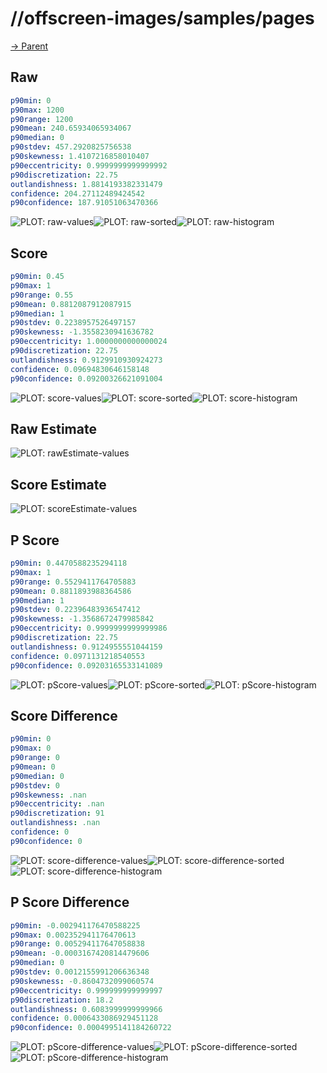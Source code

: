 
# //offscreen-images/samples/pages

[→ Parent](../..)


## Raw


```yaml
p90min: 0
p90max: 1200
p90range: 1200
p90mean: 240.65934065934067
p90median: 0
p90stdev: 457.2920825756538
p90skewness: 1.4107216858010407
p90eccentricity: 0.9999999999999992
p90discretization: 22.75
outlandishness: 1.8814193382331479
confidence: 204.27112489424542
p90confidence: 187.91051063470366

```

![PLOT: raw-values](./raw/values.svg)![PLOT: raw-sorted](./raw/sorted.svg)![PLOT: raw-histogram](./raw/histogram.svg)
## Score


```yaml
p90min: 0.45
p90max: 1
p90range: 0.55
p90mean: 0.8812087912087915
p90median: 1
p90stdev: 0.2238957526497157
p90skewness: -1.3558230941636782
p90eccentricity: 1.0000000000000024
p90discretization: 22.75
outlandishness: 0.9129910930924273
confidence: 0.09694830646158148
p90confidence: 0.09200326621091004

```

![PLOT: score-values](./score/values.svg)![PLOT: score-sorted](./score/sorted.svg)![PLOT: score-histogram](./score/histogram.svg)
## Raw Estimate

![PLOT: rawEstimate-values](./rawEstimate/values.svg)
## Score Estimate

![PLOT: scoreEstimate-values](./scoreEstimate/values.svg)
## P Score


```yaml
p90min: 0.4470588235294118
p90max: 1
p90range: 0.5529411764705883
p90mean: 0.8811893988364586
p90median: 1
p90stdev: 0.22396483936547412
p90skewness: -1.3568672479985842
p90eccentricity: 0.9999999999999986
p90discretization: 22.75
outlandishness: 0.9124955551044159
confidence: 0.0971131218540553
p90confidence: 0.09203165533141089

```

![PLOT: pScore-values](./pScore/values.svg)![PLOT: pScore-sorted](./pScore/sorted.svg)![PLOT: pScore-histogram](./pScore/histogram.svg)
## Score Difference


```yaml
p90min: 0
p90max: 0
p90range: 0
p90mean: 0
p90median: 0
p90stdev: 0
p90skewness: .nan
p90eccentricity: .nan
p90discretization: 91
outlandishness: .nan
confidence: 0
p90confidence: 0

```

![PLOT: score-difference-values](./score-difference/values.svg)![PLOT: score-difference-sorted](./score-difference/sorted.svg)![PLOT: score-difference-histogram](./score-difference/histogram.svg)
## P Score Difference


```yaml
p90min: -0.002941176470588225
p90max: 0.002352941176470613
p90range: 0.005294117647058838
p90mean: -0.0003167420814479606
p90median: 0
p90stdev: 0.0012155991206636348
p90skewness: -0.8604732099060574
p90eccentricity: 0.999999999999997
p90discretization: 18.2
outlandishness: 0.6083999999999966
confidence: 0.0006433086929451128
p90confidence: 0.0004995141184260722

```

![PLOT: pScore-difference-values](./pScore-difference/values.svg)![PLOT: pScore-difference-sorted](./pScore-difference/sorted.svg)![PLOT: pScore-difference-histogram](./pScore-difference/histogram.svg)
